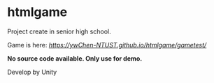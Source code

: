 # htmlgame

Project create in senior high school.

Game is here: *https://ywChen-NTUST.github.io/htmlgame/gametest/*

**No source code available. Only use for demo.**


Develop by Unity
